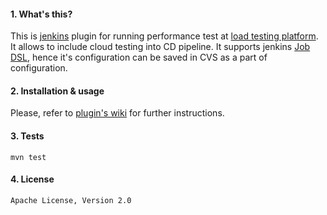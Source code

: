 
#### 1. What's this?

This is [jenkins](http://jenkins.io) plugin for running performance test at [load testing platform](http://blazemeter.com).
It allows to include cloud testing into CD pipeline. 
It supports jenkins [Job DSL](https://wiki.jenkins-ci.org/display/JENKINS/Job+DSL+Plugin), hence it's configuration can be
saved in CVS as a part of configuration.

#### 2. Installation & usage

Please, refer to [plugin's wiki](https://github.com/jenkinsci/blazemeter-plugin/wiki) for further instructions. 

#### 3. Tests

    mvn test

#### 4. License
 
    Apache License, Version 2.0

